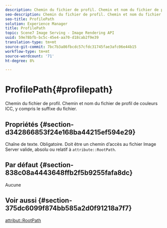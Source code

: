 ```yaml
---
description: Chemin du fichier de profil. Chemin et nom du fichier de profil de couleurs ICC, y compris le suffixe du fichier.
seo-description: Chemin du fichier de profil. Chemin et nom du fichier de profil de couleurs ICC, y compris le suffixe du fichier.
seo-title: ProfilePath
solution: Experience Manager
title: ProfilePath
topic: Scene7 Image Serving - Image Rendering API
uuid: 59e78bfb-bc5c-45e4-aa70-d18cab2f9e39
translation-type: tm+mt
source-git-commit: 7bc7b3a86fbcdc57cfdc31745fae3afc06e44b15
workflow-type: tm+mt
source-wordcount: '71'
ht-degree: 8%

---
```



# ProfilePath{#profilepath}

Chemin du fichier de profil. Chemin et nom du fichier de profil de couleurs ICC, y compris le suffixe du fichier.

## Propriétés {#section-d342866853f24e168ba44215ef594e29}

Chaîne de texte. Obligatoire. Doit être un chemin d’accès au fichier Image Server valide, absolu ou relatif à `attribute::RootPath`.

## Par défaut {#section-838c08a4443648ffb2f5b9255fafa8dc}

Aucune

## Voir aussi {#section-375dc6099f874bb585a2d0f91218a7f7}

[attribut::RootPath](../../../../../is-api/image-catalog/image-serving-api-ref/c-image-catalog-reference/c-attributes-reference/r-rootpath.md#reference-17d57e5967be403b8408fa7214017494)
